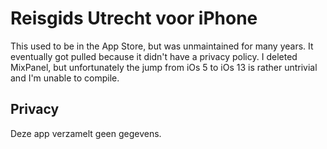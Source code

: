 # Reisgids Utrecht voor iPhone

This used to be in the App Store, but was unmaintained for many years. It
eventually got pulled because it didn't have a privacy policy. I deleted MixPanel,
but unfortunately the jump from iOs 5 to iOs 13 is rather untrivial and
I'm unable to compile.

## Privacy

Deze app verzamelt geen gegevens.
